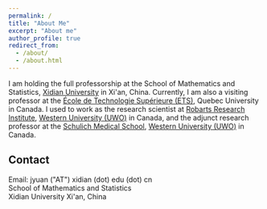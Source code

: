 ```yaml
---
permalink: /
title: "About Me"
excerpt: "About me"
author_profile: true
redirect_from: 
  - /about/
  - /about.html
---
```


I am holding the full professorship at the School of Mathematics and Statistics, [Xidian University](http://www.xidian.edu.cn/) in Xi'an, China. Currently, I am also a visiting professor at the [École de Technologie Supérieure (ETS)](http://www.etsmtl.ca/), Quebec University in Canada. I used to work as the research scientist at [Robarts Research Institute](http://www.robarts.ca/), [Western University (UWO)](http://www.uwo.ca/) in Canada, and the adjunct research professor at the [Schulich Medical School](http://www.schulich.uwo.ca/), [Western University (UWO)](http://www.uwo.ca/) in Canada. 

**Contact**
------

Email: jyuan ("AT") xidian (dot) edu (dot) cn  
School of Mathematics and Statistics   
Xidian University 
Xi'an, China
